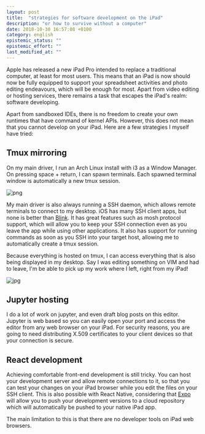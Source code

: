 ```yaml
---
layout: post
title:  "strategies for software development on the iPad"
description: "or how to survive without a computer"
date: 2018-10-30 16:57:08 +0100
category: english
epistemic_status: ""
epistemic_effort: ""
last_modified_at: ""
---
```


Apple has released a new iPad Pro intended to replace a traditional computer, at least for most users. This means that an iPad is now should now be fully equipped to support your spreadsheet activities and photo editing endeavours, which will be enough for most. Apart from video editing or hosting services, there remains a task that escapes the iPad's realm: software developing.

Apart from sandboxed IDEs, there is no freedom to create your own runtimes that have command of kernel APIs. However, this does not mean that you cannot develop on your iPad. Here are a few strategies I myself have tried:

## Tmux mirroring

On my main driver, I run an Arch Linux install with i3 as a Window Manager. On pressing space + return, I can spawn terminals. Each spawned terminal window is automatically a new tmux session.

![png]({{site.url}}/assets/images/terminal-based-computing/arch.png)

My main driver is also always running a SSH daemon, which allows remote terminals to connect to my desktop. iOS has many SSH client apps, but none is better than [Blink](http://www.blink.sh/). It has great features such as mosh protocol support, which will allow you to keep your SSH connection even as you leave the app while using other applications. It also has support for running commands as soon as you SSH into your target host, allowing me to automatically create a tmux session.

Because everything is hosted on tmux, I can access everything that is also being displayed in my desktop. Say I was editing something on VIM and had to leave, I'm be able to pick up my work where I left, right from my iPad!

![jpg]({{site.url}}/assets/images/terminal-based-computing/tmux.jpg)

## Jupyter hosting

I do a lot of work on jupyter, and even draft blog posts on this editor. Jupyter is web based so you can easily open your port and access the editor from any web browser on your iPad. For security reasons, you are going to need distributing X.509 certificates to your client devices so that your connection is secure.

## React development

Achieving comfortable front-end development is still tricky. You can host your development server and allow remote connections to it, so that you can test your changes on your iPad browser while you edit the files on your SSH client. This is also possible with React Native, considering that [Expo](https://expo.io/) will allow you to push your development versions to a cloud repository which will automatically be pushed to your native iPad app.

The main limitation to this is that there are no developer tools on iPad web browsers.

